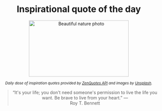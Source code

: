 
<div align="center">

# Inspirational quote of the day

<img src="./data/photo.jpeg" alt="Beautiful nature photo" width="320" height="180">

<sub><i>Daily dose of inspiration quotes provided by [ZenQuotes API](https://zenquotes.io/) and images by [Unsplash](https://unsplash.com/).</i></sub>


<blockquote>&ldquo;It's your life; you don't need someone's permission to live the life you want. Be brave to live from your heart.&rdquo; &mdash; <footer>Roy T. Bennett</footer></blockquote>

</div>
